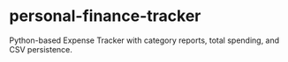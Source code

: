 # personal-finance-tracker
Python-based Expense Tracker with category reports, total spending, and CSV persistence.

